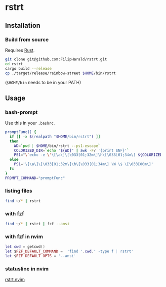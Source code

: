 # rstrt

## Installation
### Build from source
Requires [Rust](https://www.rust-lang.org/tools/install).

```bash
git clone git@github.com:FilipHarald/rstrt.git
cd rstrt
cargo build --release
cp ./target/release/rainbow-street $HOME/bin/rstrt
```
(`$HOME/bin` needs to be in your PATH)

## Usage
### bash-prompt
Use this in your `.bashrc`.
```bash
promptFunc() {
  if [[ -x $(realpath "$HOME/bin/rstrt") ]]
  then
    WD=`pwd | $HOME/bin/rstrt --ps1-escape`
    COLORIZED_DIR=`echo "${WD}" | awk -F/ '{print $NF}'`
    PS1="\`echo -e \"\[\a\]\[\033[01;32m\]\h\[\033[01;34m\] ${COLORIZED_DIR} \$ \"\`"
  else
    PS1='\[\a\]\[\033[01;32m\]\h\[\033[01;34m\] \W \$ \[\033[00m\]'
  fi
}
PROMPT_COMMAND="promptFunc"
```

### listing files
```bash
find ~/* | rstrt
```

### with fzf
```bash
find ~/* | rstrt | fzf --ansi
```

### with fzf in nvim
```lua
let cwd = getcwd()
let $FZF_DEFAULT_COMMAND =  'find '.cwd.' -type f | rstrt'
let $FZF_DEFAULT_OPTS = '--ansi'
```

### statusline in nvim
[rstrt.nvim](https://github.com/FilipHarald/rstrt.nvim)
